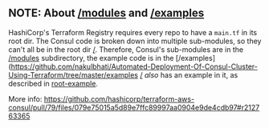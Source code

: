 ## NOTE: About [/modules](https://github.com/nakulbhati/Automated-Deployment-Of-Consul-Cluster-Using-Terraform/tree/master/modules) and [/examples](https://github.com/nakulbhati/Automated-Deployment-Of-Consul-Cluster-Using-Terraform/tree/master/examples)

HashiCorp's Terraform Registry requires every repo to have a `main.tf` in its root dir. The Consul code is broken down into multiple sub-modules, so they can't all be in the root dir [/](https://github.com/hashicorp/terraform-aws-consul/tree/master). Therefore, Consul's sub-modules are in the [/modules](https://github.com/nakulbhati/Automated-Deployment-Of-Consul-Cluster-Using-Terraform/tree/master/modules) subdirectory, the example code is in the [/examples](https://github.com/nakulbhati/Automated-Deployment-Of-Consul-Cluster-Using-Terraform/tree/master/examples [/](https://github.com/hashicorp/terraform-aws-consul/tree/master) _also_ has an example in it, as described in [root-example](https://github.com/awesome/terraform-aws-consul/tree/master/examples/root-example).

More info: https://github.com/hashicorp/terraform-aws-consul/pull/79/files/079e75015a5d89e7ffc89997aa0904e9de4cdb97#r212763365
